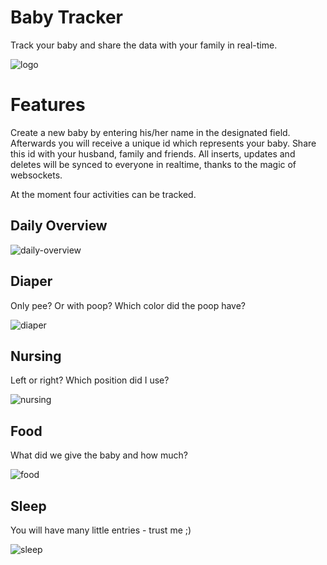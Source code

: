 # Baby Tracker
Track your baby and share the data with your family in real-time.

![logo](logo.png)

# Features

Create a new baby by entering his/her name in the designated field. Afterwards
you will receive a unique id which represents your baby. Share this id with
your husband, family and friends. All inserts, updates and deletes will be
synced to everyone in realtime, thanks to the magic of websockets.

At the moment four activities can be tracked.

## Daily Overview

![daily-overview](.github/daily.png)

## Diaper

Only pee? Or with poop? Which color did the poop have?

![diaper](.github/diaper.jpeg)

## Nursing

Left or right? Which position did I use?

![nursing](.github/nursing.jpeg)

## Food

What did we give the baby and how much?

![food](.github/food.png)

## Sleep

You will have many little entries - trust me ;)

![sleep](.github/sleep.png)
